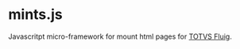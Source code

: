 # mints.js
Javascritpt micro-framework for mount html pages for [TOTVS Fluig](https://www.totvs.com/fluig/).
